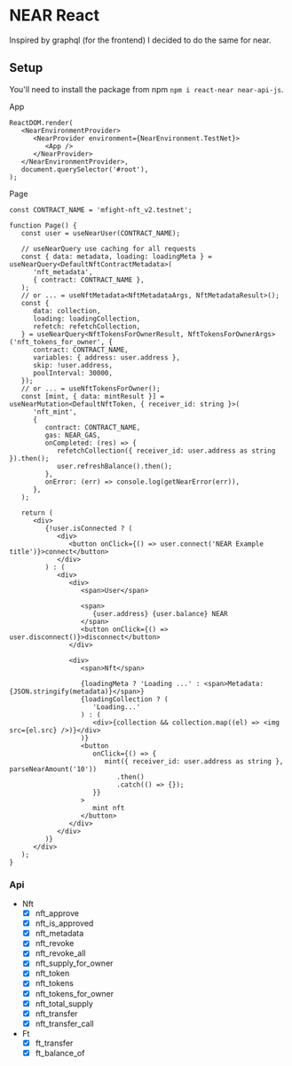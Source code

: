 # NEAR React

Inspired by graphql (for the frontend) I decided to do the same for near.

## Setup

You'll need to install the package from npm `npm i react-near near-api-js`.

App

```tsx
ReactDOM.render(
   <NearEnvironmentProvider>
      <NearProvider environment={NearEnvironment.TestNet}>
         <App />
      </NearProvider>
   </NearEnvironmentProvider>,
   document.querySelector('#root'),
);
```

Page

```tsx
const CONTRACT_NAME = 'mfight-nft_v2.testnet';

function Page() {
   const user = useNearUser(CONTRACT_NAME);

   // useNearQuery use caching for all requests
   const { data: metadata, loading: loadingMeta } = useNearQuery<DefaultNftContractMetadata>(
      'nft_metadata',
      { contract: CONTRACT_NAME },
   );
   // or ... = useNftMetadata<NftMetadataArgs, NftMetadataResult>();
   const {
      data: collection,
      loading: loadingCollection,
      refetch: refetchCollection,
   } = useNearQuery<NftTokensForOwnerResult, NftTokensForOwnerArgs>('nft_tokens_for_owner', {
      contract: CONTRACT_NAME,
      variables: { address: user.address },
      skip: !user.address,
      poolInterval: 30000,
   });
   // or ... = useNftTokensForOwner();
   const [mint, { data: mintResult }] = useNearMutation<DefaultNftToken, { receiver_id: string }>(
      'nft_mint',
      {
         contract: CONTRACT_NAME,
         gas: NEAR_GAS,
         onCompleted: (res) => {
            refetchCollection({ receiver_id: user.address as string }).then();
            user.refreshBalance().then();
         },
         onError: (err) => console.log(getNearError(err)),
      },
   );

   return (
      <div>
         {!user.isConnected ? (
            <div>
               <button onClick={() => user.connect('NEAR Example title')}>connect</button>
            </div>
         ) : (
            <div>
               <div>
                  <span>User</span>

                  <span>
                     {user.address} {user.balance} NEAR
                  </span>
                  <button onClick={() => user.disconnect()}>disconnect</button>
               </div>

               <div>
                  <span>Nft</span>

                  {loadingMeta ? 'Loading ...' : <span>Metadata: {JSON.stringify(metadata)}</span>}
                  {loadingCollection ? (
                     'Loading...'
                  ) : (
                     <div>{collection && collection.map((el) => <img src={el.src} />)}</div>
                  )}
                  <button
                     onClick={() => {
                        mint({ receiver_id: user.address as string }, parseNearAmount('10'))
                           .then()
                           .catch(() => {});
                     }}
                  >
                     mint nft
                  </button>
               </div>
            </div>
         )}
      </div>
   );
}
```

### Api

-  Nft
   -  [x] nft_approve
   -  [x] nft_is_approved
   -  [x] nft_metadata
   -  [x] nft_revoke
   -  [x] nft_revoke_all
   -  [x] nft_supply_for_owner
   -  [x] nft_token
   -  [x] nft_tokens
   -  [x] nft_tokens_for_owner
   -  [x] nft_total_supply
   -  [x] nft_transfer
   -  [x] nft_transfer_call
-  Ft
   -  [x] ft_transfer
   -  [x] ft_balance_of
